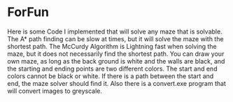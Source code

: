 ForFun
======

Here is some Code I implemented that will solve any maze that is solvable.
The A* path finding can be slow at times, but it will solve the maze with the shortest path.
The McCurdy Algorithm is Lightning fast when solving the maze, but it does not necessarily find the shortest path. 
You can draw your own maze, as long as the back ground is white and the walls are black, and the starting and ending points are two different colors.
The start and end colors cannot be black or white. If there is a path between the start and end, the maze solver should find it.
Also there is a convert.exe program that will convert images to greyscale. 

